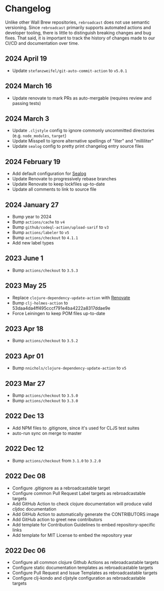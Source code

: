 # Changelog

Unlike other Wall Brew repositories, `rebroadcast` does not use semantic versioning.
Since `rebroadcast` primarily supports automated actions and developer tooling, there is little to distinguish breaking changes and bug fixes.
That said, it is important to track the history of changes made to our CI/CD and documentation over time.

## 2024 April 19

* Update `stefanzweifel/git-auto-commit-action` to `v5.0.1`

## 2024 March 16

* Update renovate to mark PRs as auto-mergable (requires review and passing tests)

## 2024 March 3

* Update `.cljstyle` config to ignore commonly uncommitted directories (e.g. `node_modules`, `target`)
* Update Misspell to ignore alternative spellings of "liter" and "milliliter"
* Update `sealog` config to pretty print changelog entry source files

## 2024 February 19

* Add default configuration for [Sealog](https://github.com/Wall-Brew-Co/lein-sealog)
* Update Renovate to progressively rebase branches
* Update Renovate to keep lockfiles up-to-date
* Update all comments to link to source file

## 2024 January 27

* Bump year to 2024
* Bump `actions/cache` to `v4`
* Bump `github/codeql-action/upload-sarif` to `v3`
* Bump `actions/labeler` to `v5`
* Bump `actions/checkout` to `4.1.1`
* Add new label types

## 2023 June 1

* Bump `actions/checkout` to `3.5.3`

## 2023 May 25

* Replace `clojure-dependency-update-action` with [Renovate](https://github.com/orgs/Wall-Brew-Co/discussions/5)
* Bump `clj-holmes-action` to 53daa4da4ff495cccf791e4ba4222a8317ddae9e
* Force Leiningen to keep POM files up-to-date

## 2023 Apr 18

* Bump `actions/checkout` to `3.5.2`

## 2023 Apr 01

* Bump `nnichols/clojure-dependency-update-action` to `v5`

## 2023 Mar 27

* Bump `actions/checkout` to `3.5.0`
* Bump `actions/checkout` to `3.3.0`

## 2022 Dec 13

* Add NPM files to .gitignore, since it's used for CLJS test suites
* auto-run sync on merge to master

## 2022 Dec 12

* Bump `actions/checkout` from `3.1.0` to `3.2.0`

## 2022 Dec 08

* Configure .gitignore as a rebroadcastable target
* Configure common Pull Request Label targets as rebroadcastable targets
* Add GitHub Action to check clojure documentation will produce valid cljdoc documentation
* Add GitHub Action to automatically generate the CONTRIBUTORS image
* Add GitHub action to greet new contributors
* Add template for Contribution Guidelines to embed repository-specific links
* Add template for MIT License to embed the repository year

## 2022 Dec 06

* Configure all common clojure Github Actions as rebroadcastable targets
* Configure static documentation templates as rebroadcastable targets
* Configure Pull Request and Issue Templates as rebroadcastable targets
* Configure clj-kondo and cljstyle configuration  as rebroadcastable targets
